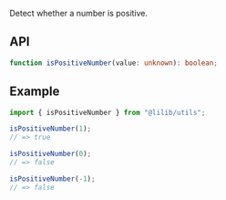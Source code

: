 Detect whether a number is positive.

## API

```ts
function isPositiveNumber(value: unknown): boolean;
```

## Example

```ts
import { isPositiveNumber } from "@lilib/utils";

isPositiveNumber(1);
// => true

isPositiveNumber(0);
// => false

isPositiveNumber(-1);
// => false
```
